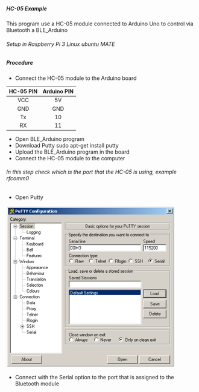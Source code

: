 ##### HC-05 Example

This program use a HC-05 module connected to Arduino Uno to control via Bluetooth a BLE_Arduino

###### Setup in Raspberry Pi 3 Linux ubuntu MATE

##### Procedure

* Connect the HC-05 module to the Arduino board

|HC-05 PIN|Arduino PIN|
|:-------:|:---------:|
| VCC     |     5V    |
| GND     |     GND   |   
| Tx      |     10    |    
| RX      |     11    |   

* Open BLE_Arduino program
* Download Putty
      sudo apt-get install putty
* Upload the BLE_Arduino program in the board
* Connect the HC-05 module to the computer

###### In this step check which is the port that the HC-05 is using, example rfcomm0

* Open Putty

<img src="https://github.com/totovr/Arduino/blob/master/SH/HC-05/BLE_Arduino/putty.png" width="450">

* Connect with the Serial option to the port that is assigned to the Bluetooth module
